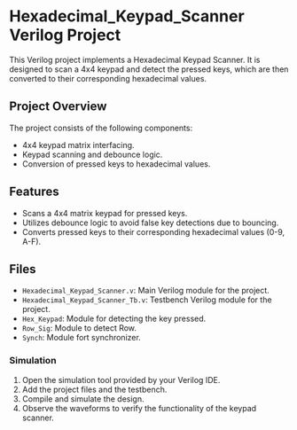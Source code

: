 # Hexadecimal_Keypad_Scanner Verilog Project

This Verilog project implements a Hexadecimal Keypad Scanner. It is designed to scan a 4x4 keypad and detect the pressed keys, which are then converted to their corresponding hexadecimal values.

## Project Overview

The project consists of the following components:
- 4x4 keypad matrix interfacing.
- Keypad scanning and debounce logic.
- Conversion of pressed keys to hexadecimal values.

## Features

- Scans a 4x4 matrix keypad for pressed keys.
- Utilizes debounce logic to avoid false key detections due to bouncing.
- Converts pressed keys to their corresponding hexadecimal values (0-9, A-F).

## Files

- `Hexadecimal_Keypad_Scanner.v`: Main Verilog module for the project.
- `Hexadecimal_Keypad_Scanner_Tb.v`: Testbench Verilog module for the project.
- `Hex_Keypad`: Module for detecting the key pressed.
- `Row_Sig`: Module to detect Row.
- `Synch`: Module fort synchronizer.


### Simulation

1. Open the simulation tool provided by your Verilog IDE.
2. Add the project files and the testbench.
3. Compile and simulate the design.
4. Observe the waveforms to verify the functionality of the keypad scanner.


